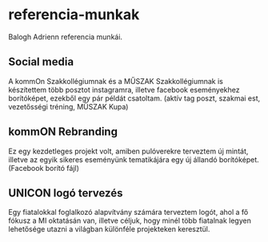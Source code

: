 # referencia-munkak
Balogh Adrienn referencia munkái.

## Social media
A kommOn Szakkollégiumnak és a MŰSZAK Szakkollégiumnak is készítettem több posztot instagramra, illetve facebook eseményekhez borítóképet, ezekből egy pár példát csatoltam. (aktív tag poszt, szakmai est, vezetősségi tréning, MŰSZAK Kupa)

## kommON Rebranding
Ez egy kezdetleges projekt volt, amiben pulóverekre terveztem új mintát, illetve az egyik sikeres eseményünk tematikájára egy új állandó borítóképet. (Facebook borító fájl)

## UNICON logó tervezés
Egy fiatalokkal foglalkozó alapvítvány számára terveztem logót, ahol a fő fókusz a MI oktatásán van, illetve céljuk, hogy minél több fiatalnak legyen lehetősége utazni a világban különféle projekteken keresztül. 
